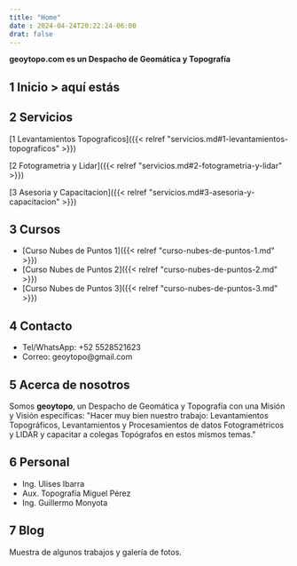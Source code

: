 ```yaml
---
title: "Home"
date : 2024-04-24T20:22:24-06:00
drat: false
---
```

**geoytopo.com es un Despacho de Geomática y Topografía**

## 1 Inicio > aquí estás

## 2 Servicios 
[1 Levantamientos Topograficos]({{< relref "servicios.md#1-levantamientos-topograficos" >}})

[2 Fotogrametria y Lidar]({{< relref "servicios.md#2-fotogrametria-y-lidar" >}})

[3 Asesoria y Capacitacion]({{< relref "servicios.md#3-asesoria-y-capacitacion" >}}) 


## 3 Cursos 
* [Curso Nubes de Puntos 1]({{< relref "curso-nubes-de-puntos-1.md" >}})
* [Curso Nubes de Puntos 2]({{< relref "curso-nubes-de-puntos-2.md" >}})
* [Curso Nubes de Puntos 3]({{< relref "curso-nubes-de-puntos-3.md" >}})

## 4 Contacto 
* Tel/WhatsApp: +52 5528521623
* Correo: geoytopo\@gmail.com

## 5 Acerca de nosotros
Somos **geoytopo**, un Despacho de Geomática y Topografía con una Misión y Visión específicas: "Hacer muy bien nuestro trabajo: Levantamientos Topográficos, Levantamientos y Procesamientos de datos Fotogramétricos y LIDAR y capacitar a colegas Topógrafos en estos mismos temas."

## 6 Personal
* Ing. Ulises Ibarra
* Aux. Topografía Miguel Pérez
* Ing. Guillermo Monyota

## 7 Blog
Muestra de algunos trabajos y galería de fotos.

